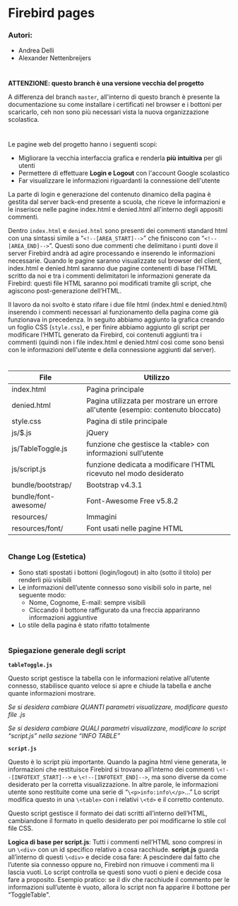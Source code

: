 # Firebird pages
### Autori:
- Andrea Delli
- Alexander Nettenbreijers
# 
**ATTENZIONE: questo branch è una versione vecchia del progetto**

A differenza del branch `master`, all'interno di questo branch è presente la documentazione su come installare i certificati nel browser e i bottoni per scaricarlo, ceh non sono più necessari vista la nuova organizzazione scolastica.
#
Le pagine web del progetto hanno i seguenti scopi:
- Migliorare la vecchia interfaccia grafica e renderla **più intuitiva** per gli utenti
- Permettere di effettuare **Login e Logout** con l'account Google scolastico
- Far visualizzare le informazioni riguardanti la connessione dell'utente

La parte di login e generazione del contenuto dinamico della pagina è gestita dal server back-end presente a scuola, che riceve le informazioni e le inserisce nelle pagine index.html e denied.html all'interno degli appositi commenti.

Dentro `index.html` e `denied.html` sono presenti dei commenti standard html con una sintassi simile a  “`<!--[AREA_START]-->`” che finiscono con  “`<!--[AREA_END]-->`”. Questi sono due commenti che delimitano i punti dove il server Firebird andrà ad agire processando e inserendo le informazioni necessarie. Quando le pagine saranno visualizzate sul browser del client, index.html e denied.html saranno due pagine contenenti di base l’HTML scritto da noi e tra i commenti delimitatori le informazioni generate da Firebird: questi file HTML saranno poi modificati tramite gli script, che agiscono post-generazione dell’HTML. 

Il lavoro da noi svolto è stato rifare i due file html (index.html e denied.html) inserendo i commenti necessari al funzionamento della pagina come già funzionava in precedenza. In seguito abbiamo aggiunto la grafica creando un foglio CSS (`style.css`), e per finire abbiamo aggiunto gli script per modificare l’HMTL generato da Firebird, coi contenuti aggiunti tra i commenti (quindi non i file index.html e denied.html così come sono bensì con le informazioni dell'utente e della connessione aggiunti dal server). 
 
#

| File                 | Utilizzo                                                                          |
|----------------------|-----------------------------------------------------------------------------------|
| index.html           | Pagina principale                                                                 |
| denied.html          | Pagina utilizzata per mostrare un errore all'utente (esempio: contenuto bloccato) |
| style.css            | Pagina di stile principale                                                        |
| js/$.js              | jQuery                                                                            |
| js/TableToggle.js    | funzione che gestisce la \<table> con informazioni sull’utente                    |
| js/script.js         | funzione dedicata a modificare l’HTML ricevuto nel modo desiderato                |
| bundle/bootstrap/    | Bootstrap v4.3.1                                                                  |
| bundle/font-awesome/ | Font-Awesome Free v5.8.2                                                          |
| resources/           | Immagini                                                                          |
| resources/font/      | Font usati nelle pagine HTML                                                      |

#
 ### Change Log (Estetica)
 - Sono stati spostati i bottoni (login/logout) in alto (sotto il titolo) per renderli più visibili
- Le informazioni dell’utente connesso sono visibili solo in parte, nel seguente modo:
    - Nome, Cognome, E-mail: sempre visibili
    - Cliccando il bottone raffigurato da una freccia appariranno informazioni aggiuntive
- Lo stile della pagina è stato rifatto totalmente

#

### Spiegazione generale degli script
**`tableToggle.js`**

Questo script gestisce la tabella con le informazioni relative all’utente connesso, stabilisce quanto veloce si apre e chiude la tabella e anche quante informazioni mostrare.

_Se si desidera cambiare QUANTI parametri visualizzare, modificare questo file .js_

_Se si desidera cambiare QUALI parametri visualizzare, modificare lo script “script.js” nella sezione “INFO TABLE”_

**`script.js`**

Questo è lo script più importante. Quando la pagina html viene generata, le informazioni che restituisce Firebird si trovano all’interno dei commenti `\<!--[INFOTEXT_START]-->` e `\<!--[INFOTEXT_END]-->`, ma sono diverse da come desiderato per la corretta visualizzazione. In altre parole, le informazioni utente sono restituite come una serie di “`\<p>info:info\</p>`...” Lo script modifica questo in una `\<table>` con i relativi `\<td>` e il corretto contenuto.

Questo script gestisce il formato dei dati scritti all’interno dell’HTML, cambiandone il formato in quello desiderato per poi modificarne lo stile col file CSS.

**Logica di base per script.js**: Tutti i commenti nell’HTML sono compresi in un `\<div>` con un id specifico relativo a cosa racchiude. **script.js** guarda all’interno di questi `\<div>` e decide cosa fare: A pescindere dal fatto che l’utente sia connesso oppure no, Firebird non rimuove i commenti ma li lascia vuoti. Lo script controlla se questi sono vuoti o pieni e decide cosa fare a proposito. Esempio pratico: se il div che racchiude il commento per le informazioni sull’utente è vuoto, allora lo script non fa apparire il bottone per “ToggleTable".
